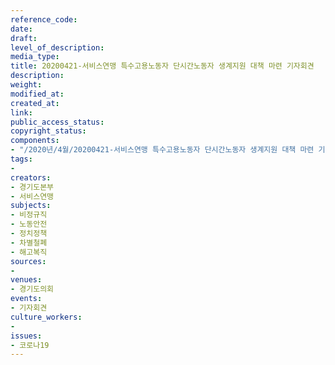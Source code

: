 ```yaml
---
reference_code: 
date: 
draft: 
level_of_description: 
media_type: 
title: 20200421-서비스연맹 특수고용노동자 단시간노동자 생계지원 대책 마련 기자회견
description: 
weight: 
modified_at: 
created_at: 
link: 
public_access_status: 
copyright_status: 
components:
- "/2020년/4월/20200421-서비스연맹 특수고용노동자 단시간노동자 생계지원 대책 마련 기자회견/E5D_0021.jpg"
tags:
- 
creators:
- 경기도본부
- 서비스연맹
subjects:
- 비정규직
- 노동안전
- 정치정책
- 차별철폐
- 해고복직
sources:
- 
venues:
- 경기도의회
events:
- 기자회견
culture_workers:
- 
issues:
- 코로나19
---
```

